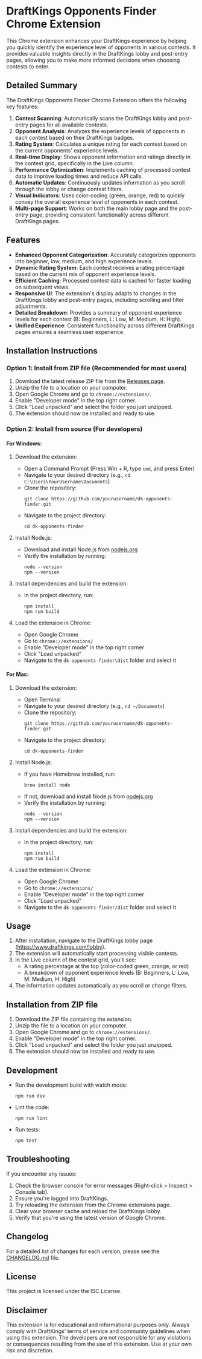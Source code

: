 # DraftKings Opponents Finder Chrome Extension

This Chrome extension enhances your DraftKings experience by helping you quickly identify the experience level of opponents in various contests. It provides valuable insights directly in the DraftKings lobby and post-entry pages, allowing you to make more informed decisions when choosing contests to enter.

## Detailed Summary

The DraftKings Opponents Finder Chrome Extension offers the following key features:

1. **Contest Scanning**: Automatically scans the DraftKings lobby and post-entry pages for all available contests.
2. **Opponent Analysis**: Analyzes the experience levels of opponents in each contest based on their DraftKings badges.
3. **Rating System**: Calculates a unique rating for each contest based on the current opponents' experience levels.
4. **Real-time Display**: Shows opponent information and ratings directly in the contest grid, specifically in the Live column.
5. **Performance Optimization**: Implements caching of processed contest data to improve loading times and reduce API calls.
6. **Automatic Updates**: Continuously updates information as you scroll through the lobby or change contest filters.
7. **Visual Indicators**: Uses color-coding (green, orange, red) to quickly convey the overall experience level of opponents in each contest.
8. **Multi-page Support**: Works on both the main lobby page and the post-entry page, providing consistent functionality across different DraftKings pages.

## Features

- **Enhanced Opponent Categorization**: Accurately categorizes opponents into beginner, low, medium, and high experience levels.
- **Dynamic Rating System**: Each contest receives a rating percentage based on the current mix of opponent experience levels.
- **Efficient Caching**: Processed contest data is cached for faster loading on subsequent views.
- **Responsive UI**: The extension's display adapts to changes in the DraftKings lobby and post-entry pages, including scrolling and filter adjustments.
- **Detailed Breakdown**: Provides a summary of opponent experience levels for each contest (B: Beginners, L: Low, M: Medium, H: High).
- **Unified Experience**: Consistent functionality across different DraftKings pages ensures a seamless user experience.

## Installation Instructions

### Option 1: Install from ZIP file (Recommended for most users)

1. Download the latest release ZIP file from the [Releases page](https://github.com/kkeeling/dk-opponents-finder/tree/main/releases).
2. Unzip the file to a location on your computer.
3. Open Google Chrome and go to `chrome://extensions/`.
4. Enable "Developer mode" in the top right corner.
5. Click "Load unpacked" and select the folder you just unzipped.
6. The extension should now be installed and ready to use.

### Option 2: Install from source (For developers)

#### For Windows:

1. Download the extension:
   - Open a Command Prompt (Press Win + R, type `cmd`, and press Enter)
   - Navigate to your desired directory (e.g., `cd C:\Users\YourUsername\Documents`)
   - Clone the repository:
     ```
     git clone https://github.com/yourusername/dk-opponents-finder.git
     ```
   - Navigate to the project directory:
     ```
     cd dk-opponents-finder
     ```

2. Install Node.js:
   - Download and install Node.js from [nodejs.org](https://nodejs.org/)
   - Verify the installation by running:
     ```
     node --version
     npm --version
     ```

3. Install dependencies and build the extension:
   - In the project directory, run:
     ```
     npm install
     npm run build
     ```

4. Load the extension in Chrome:
   - Open Google Chrome
   - Go to `chrome://extensions/`
   - Enable "Developer mode" in the top right corner
   - Click "Load unpacked"
   - Navigate to the `dk-opponents-finder\dist` folder and select it

#### For Mac:

1. Download the extension:
   - Open Terminal
   - Navigate to your desired directory (e.g., `cd ~/Documents`)
   - Clone the repository:
     ```
     git clone https://github.com/yourusername/dk-opponents-finder.git
     ```
   - Navigate to the project directory:
     ```
     cd dk-opponents-finder
     ```

2. Install Node.js:
   - If you have Homebrew installed, run:
     ```
     brew install node
     ```
   - If not, download and install Node.js from [nodejs.org](https://nodejs.org/)
   - Verify the installation by running:
     ```
     node --version
     npm --version
     ```

3. Install dependencies and build the extension:
   - In the project directory, run:
     ```
     npm install
     npm run build
     ```

4. Load the extension in Chrome:
   - Open Google Chrome
   - Go to `chrome://extensions/`
   - Enable "Developer mode" in the top right corner
   - Click "Load unpacked"
   - Navigate to the `dk-opponents-finder/dist` folder and select it

## Usage

1. After installation, navigate to the DraftKings lobby page (https://www.draftkings.com/lobby).
2. The extension will automatically start processing visible contests.
3. In the Live column of the contest grid, you'll see:
   - A rating percentage at the top (color-coded green, orange, or red)
   - A breakdown of opponent experience levels (B: Beginners, L: Low, M: Medium, H: High)
4. The information updates automatically as you scroll or change filters.

## Installation from ZIP file

1. Download the ZIP file containing the extension.
2. Unzip the file to a location on your computer.
3. Open Google Chrome and go to `chrome://extensions/`.
4. Enable "Developer mode" in the top right corner.
5. Click "Load unpacked" and select the folder you just unzipped.
6. The extension should now be installed and ready to use.

## Development

- Run the development build with watch mode:
  ```
  npm run dev
  ```
- Lint the code:
  ```
  npm run lint
  ```
- Run tests:
  ```
  npm test
  ```

## Troubleshooting

If you encounter any issues:
1. Check the browser console for error messages (Right-click > Inspect > Console tab).
2. Ensure you're logged into DraftKings.
3. Try reloading the extension from the Chrome extensions page.
4. Clear your browser cache and reload the DraftKings lobby.
5. Verify that you're using the latest version of Google Chrome.

## Changelog

For a detailed list of changes for each version, please see the [CHANGELOG.md](CHANGELOG.md) file.

## License

This project is licensed under the ISC License.

## Disclaimer

This extension is for educational and informational purposes only. Always comply with DraftKings' terms of service and community guidelines when using this extension. The developers are not responsible for any violations or consequences resulting from the use of this extension. Use at your own risk and discretion.
